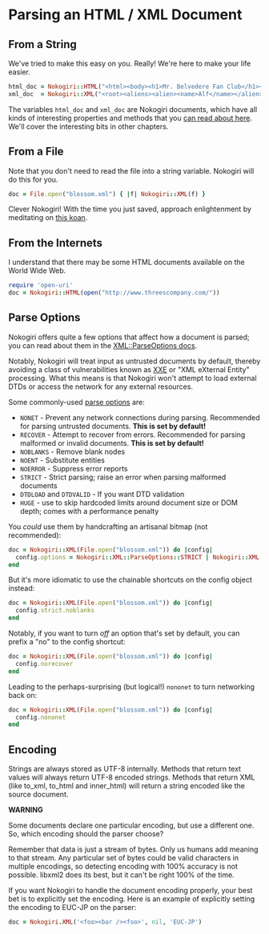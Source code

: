 # Parsing an HTML / XML Document

## From a String

We've tried to make this easy on you. Really! We're here to make your life easier.

```ruby
html_doc = Nokogiri::HTML("<html><body><h1>Mr. Belvedere Fan Club</h1></body></html>")
xml_doc  = Nokogiri::XML("<root><aliens><alien><name>Alf</name></alien></aliens></root>")
```

The variables `html_doc` and `xml_doc` are Nokogiri documents, which
have all kinds of interesting properties and methods that you [can
read about here][read-document]. We'll cover the interesting bits in other
chapters.

  [read-document]: http://rdoc.info/github/sparklemotion/nokogiri/Nokogiri/XML/Document

## From a File

Note that you don't need to read the file into a string variable. Nokogiri will do this for you.

```ruby
doc = File.open("blossom.xml") { |f| Nokogiri::XML(f) }
```

Clever Nokogiri! With the time you just saved, approach enlightenment by meditating on [this koan][].

  [this koan]: http://twitter.com/rjw1/status/2741916767

## From the Internets

I understand that there may be some HTML documents available on the
World Wide Web.

```ruby
require 'open-uri'
doc = Nokogiri::HTML(open("http://www.threescompany.com/"))
```

## Parse Options

Nokogiri offers quite a few options that affect how a document is
parsed; you can read about them in the [XML::ParseOptions docs][read-parse-options].

Notably, Nokogiri will treat input as untrusted documents by default, thereby avoiding a class of vulnerabilities known as [XXE][XXE] or "XML eXternal Entity" processing. What this means is that Nokogiri won't attempt to load external DTDs or access the network for any external resources.

Some commonly-used [parse options][read-parse-options] are:

  [read-parse-options]: http://rdoc.info/github/sparklemotion/nokogiri/Nokogiri/XML/ParseOptions
  [XXE]: https://www.owasp.org/index.php/XML_External_Entity_(XXE)_Processing

* `NONET` - Prevent any network connections during parsing. Recommended for parsing untrusted documents. __This is set by default!__
* `RECOVER` - Attempt to recover from errors. Recommended for parsing malformed or invalid documents. __This is set by default!__
* `NOBLANKS` - Remove blank nodes
* `NOENT` - Substitute entities
* `NOERROR` - Suppress error reports
* `STRICT` - Strict parsing; raise an error when parsing malformed documents
* `DTDLOAD` and `DTDVALID` - If you want DTD validation
* `HUGE` - use to skip hardcoded limits around document size or DOM depth; comes with a performance penalty

You _could_ use them by handcrafting an artisanal bitmap (not recommended):

```ruby
doc = Nokogiri::XML(File.open("blossom.xml")) do |config|
  config.options = Nokogiri::XML::ParseOptions::STRICT | Nokogiri::XML::ParseOptions::NOBLANKS
end
```

But it's more idiomatic to use the chainable shortcuts on the config object instead:

```ruby
doc = Nokogiri::XML(File.open("blossom.xml")) do |config|
  config.strict.noblanks
end
```

Notably, if you want to turn _off_ an option that's set by default, you can prefix a "no" to the config shortcut:

```ruby
doc = Nokogiri::XML(File.open("blossom.xml")) do |config|
  config.norecover
end
```

Leading to the perhaps-surprising (but logical!) `nononet` to turn networking back on:

``` ruby
doc = Nokogiri::XML(File.open("blossom.xml")) do |config|
  config.nononet
end
```


## Encoding

Strings are always stored as UTF-8 internally.  Methods that return
text values will always return UTF-8 encoded strings.  Methods that
return XML (like to_xml, to_html and inner_html) will return a string
encoded like the source document.

**WARNING**

Some documents declare one particular encoding, but use a different
one. So, which encoding should the parser choose?

Remember that data is just a stream of bytes. Only us humans add
meaning to that stream. Any particular set of bytes could be valid
characters in multiple encodings, so detecting encoding with 100%
accuracy is not possible. libxml2 does its best, but it can't be right
100% of the time.

If you want Nokogiri to handle the document encoding properly, your
best bet is to explicitly set the encoding.  Here is an example of
explicitly setting the encoding to EUC-JP on the parser:

```ruby
doc = Nokogiri.XML('<foo><bar /><foo>', nil, 'EUC-JP')
```

